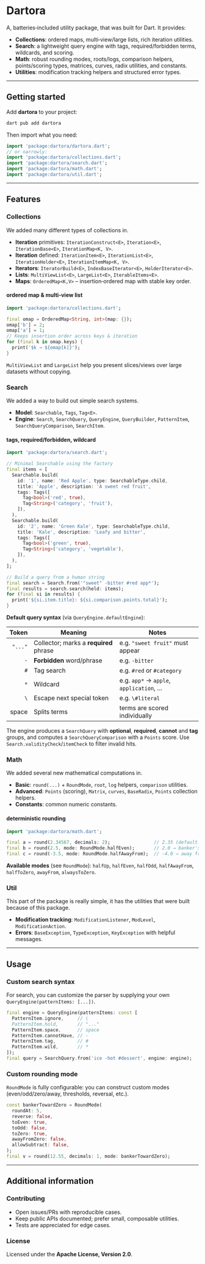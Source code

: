 <!--
This README describes the package. If you publish this package to pub.dev,
this README's contents appear on the landing page for your package.

For information about how to write a good package README, see the guide for
[writing package pages](https://dart.dev/tools/pub/writing-package-pages).

For general information about developing packages, see the Dart guide for
[creating packages](https://dart.dev/guides/libraries/create-packages)
and the Flutter guide for
[developing packages and plugins](https://flutter.dev/to/develop-packages).
-->

# Dartora

A, batteries‑included utility package, that was built for Dart. It provides:

- **Collections**: ordered maps, multi‑view/large lists, rich iteration utilities.
- **Search**: a lightweight query engine with tags, required/forbidden terms, wildcards, and scoring.
- **Math**: robust rounding modes, roots/logs, comparison helpers, points/scoring types, matrices, curves, radix utilities, and constants.
- **Utilities**: modification tracking helpers and structured error types.

---

## Getting started

Add **dartora** to your project:

```bash
dart pub add dartora
```

Then import what you need:

```dart
import 'package:dartora/dartora.dart';
// or narrowly:
import 'package:dartora/collections.dart';
import 'package:dartora/search.dart';
import 'package:dartora/math.dart';
import 'package:dartora/util.dart';
```

---

## Features

### Collections

We added many different types of collections in.

- **Iteration** primitives: `IterationConstruct<E>`, `Iteration<E>`, `IterationBase<E>`, `IterationMap<K, V>`.
- **Iteration** defined: `IterationItem<E>`, `IterationList<E>`, `IterationHolder<E>`, `IterationItemMap<K, V>`.
- **Iterators**: `IteratorBuild<E>`, `IndexBaseIterator<E>`, `HolderIterator<E>`.
- **Lists**: `MultiViewList<E>`, `LargeList<E>`, `IterableItems<E>`.
- **Maps**: `OrderedMap<K,V>` – insertion‑ordered map with stable key order.

#### ordered map & multi‑view list

```dart
import 'package:dartora/collections.dart';

final omap = OrderedMap<String, int>(map: {});
omap['b'] = 2;
omap['a'] = 1;
// Keeps insertion order across keys & iteration
for (final k in omap.keys) {
  print('$k → ${omap[k]}');
}
```

`MultiViewList` and `LargeList` help you present slices/views over large datasets without copying.

### Search

We added a way to build out simple search systems.

- **Model**: `Searchable`, `Tags`, `Tag<E>`.
- **Engine**: `Search`, `SearchQuery`, `QueryEngine`, `QueryBuilder`, `PatternItem`, `SearchQueryComparison`, `SearchItem`.

#### tags, required/forbidden, wildcard

```dart
import 'package:dartora/search.dart';

// Minimal Searchable using the factory
final items = [
  Searchable.build(
    id: '1', name: 'Red Apple', type: SearchableType.child,
    title: 'Apple', description: 'A sweet red fruit',
    tags: Tags([
      Tag<bool>('red', true),
      Tag<String>('category', 'fruit'),
    ]),
  ),
  Searchable.build(
    id: '2', name: 'Green Kale', type: SearchableType.child,
    title: 'Kale', description: 'Leafy and bitter',
    tags: Tags([
      Tag<bool>('green', true),
      Tag<String>('category', 'vegetable'),
    ]),
  ),
];

// Build a query from a human string
final search = Search.from('"sweet" -bitter #red app*');
final results = search.search(held: items);
for (final si in results) {
  print('${si.item.title}: ${si.comparison.points.total}');
}
```

**Default query syntax** (via `QueryEngine.defaultEngine`):

| Token | Meaning | Notes |
|------:|---------|-------|
| `"..."` | Collector; marks a **required** phrase | e.g. `"sweet fruit"` must appear |
| `-` | **Forbidden** word/phrase | e.g. `-bitter` |
| `#` | Tag search | e.g. `#red` or `#category` |
| `*` | Wildcard | e.g. `app*` → `apple`, `application`, ... |
| `\` | Escape next special token | e.g. `\#literal` |
| space | Splits terms | terms are scored individually |

The engine produces a `SearchQuery` with **optional**, **required**, **cannot** and **tag** groups, and computes a `SearchQueryComparison` with a `Points` score. Use `Search.validityCheck`/`itemCheck` to filter invalid hits.

### Math

We added several new mathematical computations in.

- **Basic**: `round(...)` + `RoundMode`, `root`, `log` helpers, `comparison` utilities.
- **Advanced**: `Points` (scoring), `Matrix`, `curves`, `BaseRadix`, `Points` collection helpers.
- **Constants**: common numeric constants.

#### deterministic rounding

```dart
import 'package:dartora/math.dart';

final a = round(2.34567, decimals: 2);                // 2.35 (default: halfUp)
final b = round(2.5, mode: RoundMode.halfEven);       // 2.0 → banker's rounding
final c = round(-3.5, mode: RoundMode.halfAwayFrom);  // -4.0 → away from zero
```

**Available modes** (see `RoundMode`): `halfUp`, `halfEven`, `halfOdd`, `halfAwayFrom`, `halfToZero`, `awayFrom`, `alwaysToZero`.

### Util

This part of the package is really simple, it has the utilities that
were built because of this package.

- **Modification tracking**: `ModificationListener`, `ModLevel`, `ModificationAction`.
- **Errors**: `BaseException`, `TypeException`, `KeyException` with helpful messages.

---

## Usage

### Custom search syntax

For search, you can customize the parser by supplying your own `QueryEngine(patternItems: [...])`.

```dart
final engine = QueryEngine(patternItems: const [
  PatternItem.ignore,     // \
  PatternItem.hold,       // "..."
  PatternItem.space,      // space
  PatternItem.cannotHave, // -
  PatternItem.tag,        // #
  PatternItem.wild,       // *
]);
final query = SearchQuery.from('ice -hot #dessert', engine: engine);
```

### Custom rounding mode

`RoundMode` is fully configurable: you can construct custom modes (even/odd/zero/away, thresholds, reversal, etc.).

```dart
const bankerTowardZero = RoundMode(
  roundAt: 5,
  reverse: false,
  toEven: true,
  toOdd: false,
  toZero: true,
  awayFromZero: false,
  allowSubtract: false,
);
final v = round(12.55, decimals: 1, mode: bankerTowardZero);
```

---

## Additional information

### Contributing

- Open issues/PRs with reproducible cases.
- Keep public APIs documented; prefer small, composable utilities.
- Tests are appreciated for edge cases.

### License

Licensed under the **Apache License, Version 2.0**.

